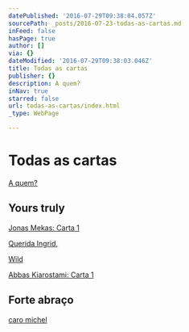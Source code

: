 ```yaml
---
datePublished: '2016-07-29T09:38:04.057Z'
sourcePath: _posts/2016-07-23-todas-as-cartas.md
inFeed: false
hasPage: true
author: []
via: {}
dateModified: '2016-07-29T09:38:03.046Z'
title: Todas as cartas
publisher: {}
description: A quem?
inNav: true
starred: false
url: todas-as-cartas/index.html
_type: WebPage

---
```

# Todas as cartas

[A quem?][0]

## Yours truly

[Jonas Mekas: Carta 1][1]

[Querida Ingrid,][2]

[Wild][3]

[Abbas Kiarostami: Carta 1][4]

## Forte abraço

[caro michel][5]

[0]: http://aquem.in/a-quem/
[1]: http://aquem.in/jonas-mekas-carta-1/
[2]: http://aquem.in/querida-ingrid/
[3]: http://aquem.in/wild/
[4]: http://aquem.in/abbas-kiarostami-carta-1/
[5]: http://aquem.in/caro-michel/